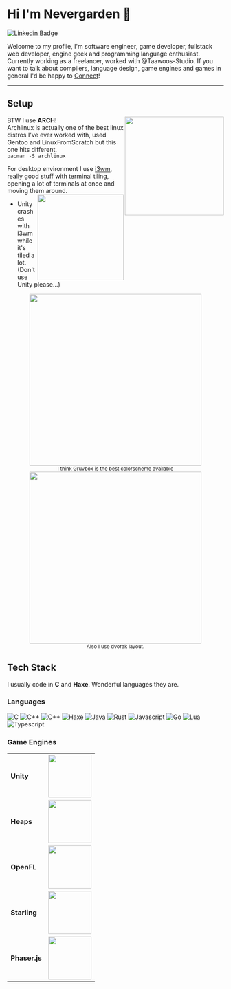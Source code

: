 # Hi I'm Nevergarden 👋  
[![Linkedin Badge](https://img.shields.io/badge/-nevergarden-blue?style=flat&logo=Linkedin&logoColor=white&link=https://www.linkedin.com/in/nevergarden/)](https://www.linkedin.com/in/nevergarden/)

Welcome to my profile, I'm software engineer, game developer, fullstack web developer, engine geek and programming language enthusiast. Currently working as a freelancer, worked with @Taawoos-Studio.
If you want to talk about compilers, language design, game engines and games in general I'd be happy to [Connect](https://www.linkedin.com/in/nevergarden/)!

-------
## Setup  
BTW I use **ARCH**! <img align='right' src="https://archlinux.org/static/logos/archlinux-logo-black-scalable.f931920e6cdb.svg" width="230">  
Archlinux is actually one of the best linux distros I've ever worked with, used Gentoo and LinuxFromScratch but this one hits different.  
`pacman -S archlinux`

For desktop environment I use [i3wm](https://i3wm.org/), really good stuff with terminal tiling, opening a lot of terminals at once and moving them around. <img align='right' src="https://i3wm.org/img/logo.svg" width="200">  
+ Unity crashes with i3wm while it's tiled a lot. (Don't use Unity please...)


<div align="center">
<img src="http://i.imgur.com/wa666xg.png" width="400"/>
<br>
<small> I think Gruvbox is the best colorscheme available </small>
</div>

<div align="center">
<img src="https://www.nayuki.io/res/dvorak-keyboard-in-use-warning-sign/dvorak-keyboard-in-use-warning-sign.svg" width="400">
<br>
<small> Also I use dvorak layout. </small>
</div>

## Tech Stack
I usually code in **C** and **Haxe**. Wonderful languages they are.  
### Languages

![C](https://img.shields.io/badge/-C-000000?style=flat&logo=c)
![C++](https://img.shields.io/badge/-C++-000000?style=flat&logo=cplusplus)
![C++](https://img.shields.io/badge/-CSharp-000000?style=flat&logo=csharp)
![Haxe](https://img.shields.io/badge/-Haxe-000000?style=flat&logo=haxe)
![Java](https://img.shields.io/badge/-Java-000000?style=flat&logo=openjdk)
![Rust](https://img.shields.io/badge/-Rust-000000?style=flat&logo=rust)
![Javascript](https://img.shields.io/badge/-Javascript-000000?style=flat&logo=javascript)
![Go](https://img.shields.io/badge/-Go-000000?style=flat&logo=go)
![Lua](https://img.shields.io/badge/-Lua-000000?style=flat&logo=lua)
![Typescript](https://img.shields.io/badge/-Typescript-000000?style=flat&logo=typescript)

### Game Engines
<center>
<table>
<tr>
<td><b>Unity</b></td><td> <img height="100" src="https://upload.wikimedia.org/wikipedia/commons/1/19/Unity_Technologies_logo.svg"> </td>
</tr>
<tr>
<td><b>Heaps</b></td><td> <image height="100" src="https://heaps.io/img/logo.svg"> </td>
</tr>
<tr>
<td><b>OpenFL</b></td><td> <image height="100" src="https://raw.githubusercontent.com/openfl/openfl/HEAD/assets/openfl.png"> </td>
</tr>
<tr>
<td><b>Starling</b></td><td><center> <image height="100" src="https://upload.wikimedia.org/wikipedia/commons/5/50/Starling-flying.png"></center></td>
</tr>
<tr>
<td><b>Phaser.js</b><td><center><image height="100" src="https://phaser.io/images/img.png"></center></td>
</table>
